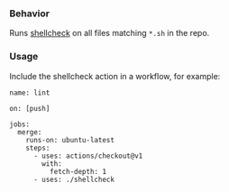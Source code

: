 ### Behavior

Runs [shellcheck](https://github.com/koalaman/shellcheck) on all files matching `*.sh` in the repo.

### Usage

Include the shellcheck action in a workflow, for example:

```
name: lint

on: [push]

jobs:
  merge:
    runs-on: ubuntu-latest
    steps:
      - uses: actions/checkout@v1
        with:
          fetch-depth: 1
      - uses: ./shellcheck
```